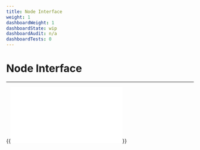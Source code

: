 ```yaml
---
title: Node Interface
weight: 1
dashboardWeight: 1
dashboardState: wip
dashboardAudit: n/a
dashboardTests: 0
---
```


# Node Interface
---

{{<embed src="../node_base/filecoin_node.id" lang="go" >}}
